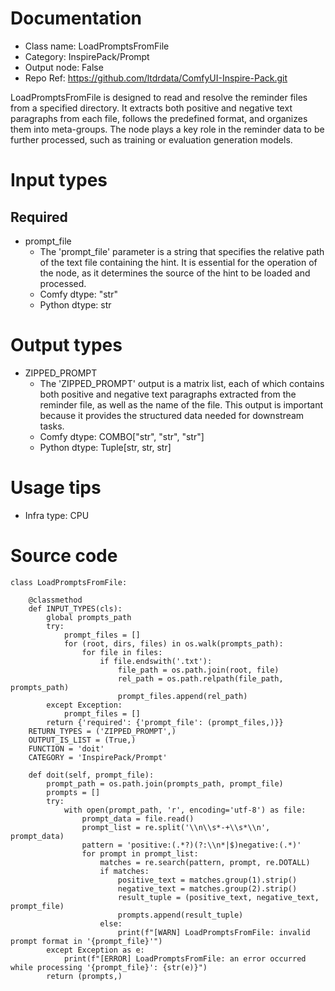 # Documentation
- Class name: LoadPromptsFromFile
- Category: InspirePack/Prompt
- Output node: False
- Repo Ref: https://github.com/ltdrdata/ComfyUI-Inspire-Pack.git

LoadPromptsFromFile is designed to read and resolve the reminder files from a specified directory. It extracts both positive and negative text paragraphs from each file, follows the predefined format, and organizes them into meta-groups. The node plays a key role in the reminder data to be further processed, such as training or evaluation generation models.

# Input types
## Required
- prompt_file
    - The 'prompt_file' parameter is a string that specifies the relative path of the text file containing the hint. It is essential for the operation of the node, as it determines the source of the hint to be loaded and processed.
    - Comfy dtype: "str"
    - Python dtype: str

# Output types
- ZIPPED_PROMPT
    - The 'ZIPPED_PROMPT' output is a matrix list, each of which contains both positive and negative text paragraphs extracted from the reminder file, as well as the name of the file. This output is important because it provides the structured data needed for downstream tasks.
    - Comfy dtype: COMBO["str", "str", "str"]
    - Python dtype: Tuple[str, str, str]

# Usage tips
- Infra type: CPU

# Source code
```
class LoadPromptsFromFile:

    @classmethod
    def INPUT_TYPES(cls):
        global prompts_path
        try:
            prompt_files = []
            for (root, dirs, files) in os.walk(prompts_path):
                for file in files:
                    if file.endswith('.txt'):
                        file_path = os.path.join(root, file)
                        rel_path = os.path.relpath(file_path, prompts_path)
                        prompt_files.append(rel_path)
        except Exception:
            prompt_files = []
        return {'required': {'prompt_file': (prompt_files,)}}
    RETURN_TYPES = ('ZIPPED_PROMPT',)
    OUTPUT_IS_LIST = (True,)
    FUNCTION = 'doit'
    CATEGORY = 'InspirePack/Prompt'

    def doit(self, prompt_file):
        prompt_path = os.path.join(prompts_path, prompt_file)
        prompts = []
        try:
            with open(prompt_path, 'r', encoding='utf-8') as file:
                prompt_data = file.read()
                prompt_list = re.split('\\n\\s*-+\\s*\\n', prompt_data)
                pattern = 'positive:(.*?)(?:\\n*|$)negative:(.*)'
                for prompt in prompt_list:
                    matches = re.search(pattern, prompt, re.DOTALL)
                    if matches:
                        positive_text = matches.group(1).strip()
                        negative_text = matches.group(2).strip()
                        result_tuple = (positive_text, negative_text, prompt_file)
                        prompts.append(result_tuple)
                    else:
                        print(f"[WARN] LoadPromptsFromFile: invalid prompt format in '{prompt_file}'")
        except Exception as e:
            print(f"[ERROR] LoadPromptsFromFile: an error occurred while processing '{prompt_file}': {str(e)}")
        return (prompts,)
```